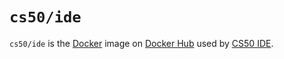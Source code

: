 # `cs50/ide`

`cs50/ide` is the [Docker](../../docker) image on [Docker Hub](https://hub.docker.com/r/cs50/ide) used by [CS50 IDE](../ide/index).
